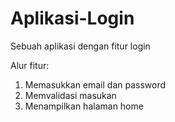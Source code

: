 # Aplikasi-Login
Sebuah aplikasi dengan fitur login

Alur fitur:
1. Memasukkan email dan password
2. Memvalidasi masukan
3. Menampilkan halaman home 
